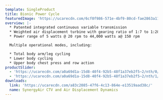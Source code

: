 ```yaml
---
template: SingleProduct
title: Bionic Power Cycle
featuredImage: 'https://ucarecdn.com/6cf0f986-571e-4bf9-80cd-fae2863a111f/'
overview: |-
  * Patented integrated continuous variable transmission
  * Weighted air displacement turbine with gearing ratio of 1:7 to 1:28
  * Power range of 5 watts @ 20 rpm to 44,000 watts a@ 150 rpm

  Multiple operational modes, including:

  * Total body arm/leg cycling
  * Lower body cycling
  * Upper body chest press and row action
productSlider:
  - 'https://ucarecdn.com/a0a69d1a-15d8-40f4-92b5-48f1a37eb2f5~2/nth/0/'
  - 'https://ucarecdn.com/a0a69d1a-15d8-40f4-92b5-48f1a37eb2f5~2/nth/1/'
downloads:
  link: 'https://ucarecdn.com/a83c2085-47f6-4c13-864e-e13519aad38c/'
  name: SynergyAir CTV and Air Displacement Dynamics
---
```



